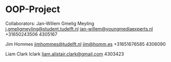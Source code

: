 OOP-Project
===========

Collaborators:
Jan-Willem Gmelig Meyling
j.gmeligmeyling@student.tudelft.nl
jan-willem@youngmediaexperts.nl
+31650243506
4305167

Jim Hommes
jimhommes@tudelft.nl
jim@homm.es
+31651676585
4306090

Liam Clark
lclark
liam.alistair.clark@gmail.com
4303423
